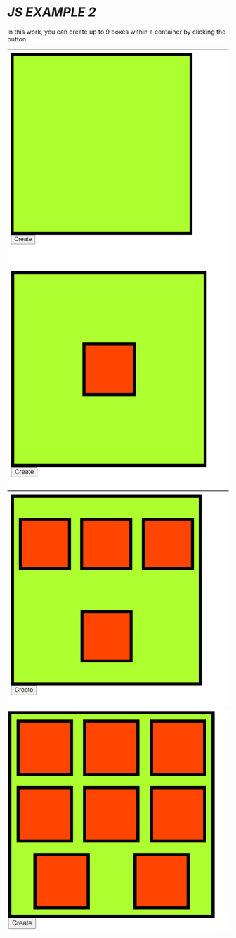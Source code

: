 <h1><i>JS EXAMPLE 2</i></h1>
<p>In this work, you can create up to 9 boxes within a container by clicking the button.</p>
<img src="SS1.png">
<img src="SS2.png">
<img src="SS3.png">
<img src="SS4.png">
